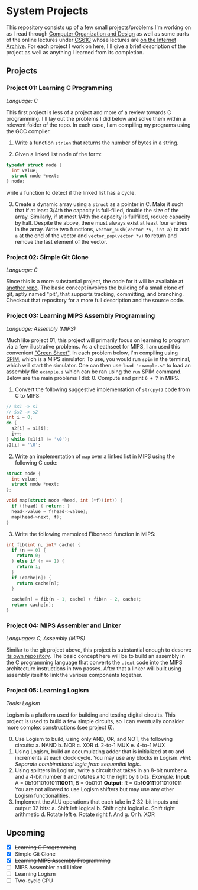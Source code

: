 # System Projects
This repository consists up of a few small projects/problems I'm working on as I read through [Computer Organization and Design](https://www.amazon.com/Computer-Organization-Design-Fifth-Architecture/dp/0124077269) as well as some parts of the online lectures under 
[CS61C](https://inst.eecs.berkeley.edu//~cs61c/sp15/) whose lectures are [on the Internet Archive](https://archive.org/details/ucberkeley-webcast-PL-XXv-cvA_iCl2-D-FS5mk0jFF6cYSJs_?tab=collection). For each project I work on here, I'll give a brief description of the project as well as anything I learned from its completion.

## Projects

### Project 01: Learning C Programming
*Language: C*

This first project is less of a project and more of a review towards C programming. I'll lay out the problems I did below and solve them within a relevent folder of the repo. In each case, I am compiling my programs using the GCC compiler.

1. Write a function `strlen` that returns the number of bytes in a string.

2. Given a linked list node of the form:
```c
typedef struct node {
  int value;
  struct node *next;
} node;
```
write a function to detect if the linked list has a cycle.

3. Create a dynamic array using a `struct` as a pointer in C. Make it such that if at least 3/4th the capacity is full-filled, double the size of the array. Similarly, if at most 1/4th the capacity is fullfilled, reduce capacity by half. Despite the above, there must always exist at least four entries in the array. Write two functions, `vector_push(vector *v, int a)` to add `a` at the end of the vector and `vector_pop(vector *v)` to return and remove the last element of the vector.

### Project 02: Simple Git Clone
*Language: C*

Since this is a more substantial project, the code for it will be available at [another repo](https://github.com/ThomasSpradling/git-clone). The basic concept involves the building of a small clone of git, aptly named "pit", that supports tracking, committing, and branching. Checkout that repository for a more full description and the source code.

### Project 03: Learning MIPS Assembly Programming
*Language: Assembly (MIPS)*

Much like project 01, this project will primarily focus on learning to program via a few illustrative problems. As a cheathseet for MIPS, I am used this convenient ["Green Sheet"](https://inst.eecs.berkeley.edu//~cs61c/resources/MIPS_Green_Sheet.pdf). In each problem below, I'm compiling using [SPIM](https://formulae.brew.sh/formula/spim), which is a MIPS simulator. To use, you would run `spim` in the terminal, which will start the simulator. One can then use `load "example.s"` to load an assembly file `example.s` which can be ran using the `run` SPIM command. Below are the main problems I did:
0. Compute and print `6 + 7` in MIPS.

1. Convert the following suggestive implementation of `strcpy()` code from C to MIPS:
```c
// $s1 -> s1
// $s2 -> s2
int i = 0;
do {
  s2[i] = s1[i];
  i++;
} while (s1[i] != '\0');
s2[i] = '\0';
```

2. Write an implementation of `map` over a linked list in MIPS using the following C code:
```c
struct node {
  int value;
  struct node *next;
};

void map(struct node *head, int (*f)(int)) {
  if (!head) { return; }
  head->value = f(head->value);
  map(head->next, f);
}
```

3. Write the following memoized Fibonacci function in MIPS:
```c
int fib(int n, int* cache) {
  if (n == 0) {
    return 0;
  } else if (n == 1) {
    return 1;
  }
  if (cache[n]) {
    return cache[n];
  }

  cache[n] = fib(n - 1, cache) + fib(n - 2, cache);
  return cache[n];
}
```

### Project 04: MIPS Assembler and Linker
*Languages: C, Assembly (MIPS)*

Similar to the git project above, this project is substantial enough to deserve [its own repository](https://github.com/ThomasSpradling/assembler-and-linker). The basic concept here will be to build an assembly in the C programming language that converts the `.text` code into the MIPS architecture instructions in two passes. After that a linker will built using assembly itself to link the various components together.

### Project 05: Learning Logism
*Tools: Logism*

Logism is a platform used for building and testing digital circuits. This project is used to build a few simple circuits, so I can eventually consider more complex constructions (see project 6).

0. Use Logism to build, using only AND, OR, and NOT, the following circuits:
  a. NAND
  b. NOR
  c. XOR
  d. 2-to-1 MUX
  e. 4-to-1 MUX
1. Using Logism, build an accumulating adder that is initialized at `00` and increments at each clock cycle. You may use any blocks in Logism. *Hint: Separate combinational logic from sequential logic.*
2. Using splitters in Logism, write a circuit that takes in an 8-bit number `A` and a 4-bit number `B` and rotates `A` to the right by `B` bits.
*Example:*
**Input**: A = 0b10110101011**10011**, B = 0b0101
**Output**: R = 0b**10011**10110101011
You are not allowed to use Logism shifters but may use any other Logism functionalities.
3. Implement the ALU operations that each take in 2 32-bit inputs and output 32 bits:
  a. Shift left logical
  b. Shift right logical
  c. Shift right arithmetic
  d. Rotate left
  e. Rotate right
  f. And
  g. Or
  h. XOR


## Upcoming
- [x] ~~Learning C Programming~~
- [x] ~~Simple Git Clone~~
- [x] ~~Learning MIPS Assembly Programming~~
- [ ] MIPS Assembler and Linker
- [ ] Learning Logism
- [ ] Two-cycle CPU